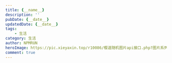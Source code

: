 ```yaml
---
title: {__name__}
description: ''
pubDate: {__date__}
updatedDate: {__date__}
tags:
    - 生活
category: 生活
author: NPMRUN
heroImage: https://pic.xieyaxin.top/r10086/樱道随机图片api接口.php?图片系列=动漫综合2
comment: true
---
```

